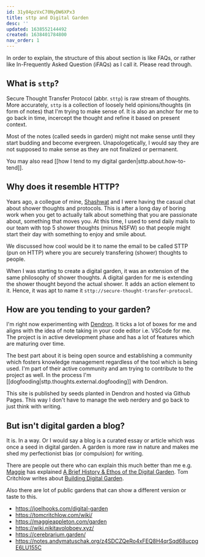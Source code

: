 ```yaml
---
id: 31y84pzVxC70NyDW6XPx3
title: sttp and Digital Garden
desc: ''
updated: 1638552144492
created: 1638401784800
nav_order: 1
---
```


In order to explain, the structure of this about section is like FAQs, or rather like In-Frequently Asked Question (iFAQs) as I call it. Please read through.

## What is `sttp`?

Secure Thought Transfer Protocol (abbr. `sttp`) is raw stream of thoughts. More accurately, `sttp` is a collection of loosely held opinions/thoughts (in form of notes) that I'm trying to make sense of. It is also an anchor for me to go back in time, incercept the thought and refine it based on present context.

Most of the notes (called seeds in garden) might not make sense until they start budding and become evergreen. Unapologetically, I would say they are not supposed to make sense as they are not finalized or permanent.

You may also read [[how I tend to my digital garden|sttp.about.how-to-tend]].

## Why does it resemble HTTP?

Years ago, a collegue of mine, [Shashwat](https://www.linkedin.com/in/shashwat-kashyap-ab7375a2/) and I were having the casual chat about shower thoughts and protocols. This is after a long day of boring work when you get to actually talk about something that you are passionate about, something that moves you. At this time, I used to send daily mails to our team with top 5 shower thoughts (minus NSFW) so that people might start their day with something to enjoy and smile about.

We discussed how cool would be it to name the email to be called STTP (pun on HTTP) where you are securely transfering (shower) thoughts to people.

When I was starting to create a digital garden, it was an extension of the same philosophy of shower thoughts. A digital garden for me is extending the shower thought beyond the actual shower. It adds an action element to it. Hence, it was apt to name it `sttp://secure-thought-transfer-protocol`.

## How are you tending to your garden?

I'm right now experimenting with [Dendron](https://wiki.dendron.so). It ticks a lot of boxes for me and aligns with the idea of note taking in your code editor i.e. VSCode for me. The project is in active development phase and has a lot of features which are maturing over time.

The best part about it is being open source and establishing a community which fosters knowledge management regardless of the tool which is being used. I'm part of their active community and am trying to contribute to the project as well. In the process I'm [[dogfooding|sttp.thoughts.external.dogfooding]] with Dendron.

This site is published by seeds planted in Dendron and hosted via Github Pages. This way I don't have to manage the web nerdery and go back to just think with writing.

## But isn't digital garden a blog?

It is. In a way. Or I would say a blog is a curated essay or article which was once a seed in digital garden. A garden is more raw in nature and makes me shed my perfectionist bias (or compulsion) for writing.

There are people out there who can explain this much better than me e.g. [Maggie](https://twitter.com/Mappletons) has explained [A Brief History & Ethos of the Digital Garden](https://maggieappleton.com/garden-history). Tom Critchlow writes about [Building Digital Garden](https://tomcritchlow.com/2019/02/17/building-digital-garden/). 

Also there are lot of public gardens that can show a different version or taste to this.

- https://joelhooks.com/digital-garden
- https://tomcritchlow.com/wiki/
- https://maggieappleton.com/garden
- https://wiki.nikitavoloboev.xyz/
- https://cerebrarium.garden/
- https://notes.andymatuschak.org/z4SDCZQeRo4xFEQ8H4qrSqd68ucpgE6LU155C

